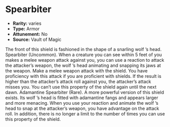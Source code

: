
# Spearbiter

* **Rarity:** varies
* **Type:** Armor
* **Attunement:** No
* **Source:** Vault of Magic


The front of this shield is fashioned in the shape of a snarling wolf ’s head. Spearbiter (Uncommon). When a creature you can see within 5 feet of you makes a melee weapon attack against you, you can use a reaction to attack the attacker’s weapon, the wolf ’s head animating and snapping its jaws at the weapon. Make a melee weapon attack with the shield. You have proficiency with this attack if you are proficient with shields. If the result is higher than the attacker’s attack roll against you, the attacker’s attack misses you. You can’t use this property of the shield again until the next dawn. Adamantine Spearbiter (Rare). A more powerful version of this shield exists. Its wolf ’s head is fitted with adamantine fangs and appears larger and more menacing. When you use your reaction and animate the wolf ’s head to snap at the attacker’s weapon, you have advantage on the attack roll. In addition, there is no longer a limit to the number of times you can use this property of the shield.
